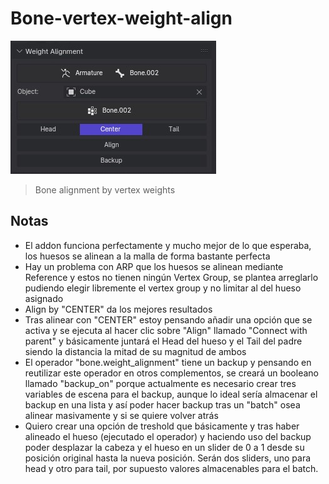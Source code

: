 # Bone-vertex-weight-align
![Cover](cover.jpg)

> Bone alignment by vertex weights

## Notas
- El addon funciona perfectamente y mucho mejor de lo que esperaba, los huesos se alinean a la malla de forma bastante perfecta
- Hay un problema con ARP que los huesos se alinean mediante Reference y estos no tienen ningún Vertex Group, se plantea arreglarlo pudiendo elegir libremente el vertex group y no limitar al del hueso asignado
- Align by "CENTER" da los mejores resultados
- Tras alinear con "CENTER" estoy pensando añadir una opción que se activa y se ejecuta al hacer clic sobre "Align" llamado "Connect with parent" y básicamente juntará el Head del hueso y el Tail del padre siendo la distancia la mitad de su magnitud de ambos
- El operador "bone.weight_alignment" tiene un backup y pensando en reutilizar este operador en otros complementos, se creará un booleano llamado "backup_on" porque actualmente es necesario crear tres variables de escena para el backup, aunque lo ideal sería almacenar el backup en una lista y así poder hacer backup tras un "batch" osea alinear masivamente y si se quiere volver atrás
- Quiero crear una opción de treshold que básicamente y tras haber alineado el hueso (ejecutado el operador) y haciendo uso del backup poder desplazar la cabeza y el hueso en un slider de 0 a 1 desde su posición original hasta la nueva posición. Serán dos sliders, uno para head y otro para tail, por supuesto valores almacenables para el batch.
